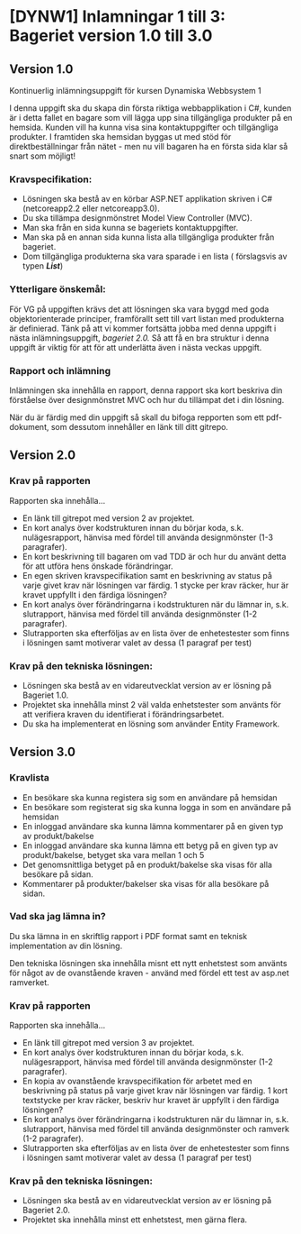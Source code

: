 # [DYNW1] Inlamningar 1 till 3: Bageriet version 1.0 till 3.0

## Version 1.0

Kontinuerlig inlämningsuppgift för kursen Dynamiska Webbsystem 1

I denna uppgift ska du skapa din första riktiga webbapplikation i C#, kunden är i detta fallet en bagare som vill lägga upp sina tillgängliga produkter på en hemsida. Kunden vill ha kunna visa sina kontaktuppgifter och tillgängliga produkter. I framtiden ska hemsidan byggas ut med stöd för direktbeställningar från nätet - men nu vill bagaren ha en första sida klar så snart som möjligt!

### Kravspecifikation:

*   Lösningen ska bestå av en körbar ASP.NET applikation skriven i C# (netcoreapp2.2 eller netcoreapp3.0).
*   Du ska tillämpa designmönstret Model View Controller (MVC).
*   Man ska från en sida kunna se bageriets kontaktuppgifter.
*   Man ska på en annan sida kunna lista alla tillgängliga produkter från bageriet.
*   Dom tillgängliga produkterna ska vara sparade i en lista ( förslagsvis av typen _**List<Product>**_)

### Ytterligare önskemål:

För VG på uppgiften krävs det att lösningen ska vara byggd med goda objektorienterade principer, framförallt sett till vart listan med produkterna är definierad. Tänk på att vi kommer fortsätta jobba med denna uppgift i nästa inlämningsuppgift, _bageriet 2.0._ Så att få en bra struktur i denna uppgift är viktig för att för att underlätta även i nästa veckas uppgift.

### Rapport och inlämning

Inlämningen ska innehålla en rapport, denna rapport ska kort beskriva din förståelse över designmönstret MVC och hur du tillämpat det i din lösning.

När du är färdig med din uppgift så skall du bifoga repporten som ett pdf-dokument, som dessutom innehåller en länk till ditt gitrepo.


## Version 2.0

### Krav på rapporten
Rapporten ska innehålla...

- En länk till gitrepot med version 2 av projektet.
- En kort analys över kodstrukturen innan du börjar koda, s.k. nulägesrapport, hänvisa med fördel till använda designmönster (1-3 paragrafer).
- En kort beskrivning till bagaren om vad TDD är och hur du använt detta för att utföra hens önskade förändringar.
- En egen skriven kravspecifikation samt en beskrivning av status på varje givet krav när lösningen var färdig. 1 stycke per krav räcker, hur är kravet uppfyllt i den färdiga lösningen?
- En kort analys över förändringarna i kodstrukturen när du lämnar in, s.k. slutrapport, hänvisa med fördel till använda designmönster (1-2 paragrafer).
- Slutrapporten ska efterföljas av en lista över de enhetestester som finns i lösningen samt motiverar valet av dessa (1 paragraf per test)
 

### Krav på den tekniska lösningen:
- Lösningen ska bestå av en vidareutvecklat version av er lösning på Bageriet 1.0.
- Projektet ska innehålla minst 2 väl valda enhetstester som använts för att verifiera kraven du identifierat i förändringsarbetet.
- Du ska ha implementerat en lösning som använder Entity Framework.


## Version 3.0

### Kravlista
- En besökare ska kunna registera sig som en användare på hemsidan
- En besökare som registerat sig ska kunna logga in som en användare på hemsidan
- En inloggad användare ska kunna lämna kommentarer på en given typ av produkt/bakelse
- En inloggad användare ska kunna lämna ett betyg på en given typ av produkt/bakelse, betyget ska vara mellan 1 och 5
- Det genomsnittliga betyget på en produkt/bakelse ska visas för alla besökare på sidan.
- Kommentarer på produkter/bakelser ska visas för alla besökare på sidan.
 
### Vad ska jag lämna in?
Du ska lämna in en skriftlig rapport i PDF format samt en teknisk implementation av din lösning.

Den tekniska lösningen ska innehålla misnt ett nytt enhetstest som använts för något av de ovanstående kraven - använd med fördel ett test av asp.net ramverket.

### Krav på rapporten
Rapporten ska innehålla...

- En länk till gitrepot med version 3 av projektet.
- En kort analys över kodstrukturen innan du börjar koda, s.k. nulägesrapport, hänvisa med fördel till använda designmönster (1-2 paragrafer).
- En kopia av ovanstående kravspecifikation för arbetet med en beskrivning på status på varje givet krav när lösningen var färdig. 1 kort textstycke per krav räcker, beskriv hur kravet är uppfyllt i den färdiga lösningen?
- En kort analys över förändringarna i kodstrukturen när du lämnar in, s.k. slutrapport, hänvisa med fördel till använda designmönster och ramverk (1-2 paragrafer).
- Slutrapporten ska efterföljas av en lista över de enhetestester som finns i lösningen samt motiverar valet av dessa (1 paragraf per test)
 
### Krav på den tekniska lösningen:
- Lösningen ska bestå av en vidareutvecklat version av er lösning på Bageriet 2.0.
- Projektet ska innehålla minst ett enhetstest, men gärna flera.
